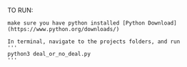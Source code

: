 TO RUN:

    make sure you have python installed [Python Download](https://www.python.org/downloads/)

    In terminal, navigate to the projects folders, and run
    '''
    python3 deal_or_no_deal.py
    '''